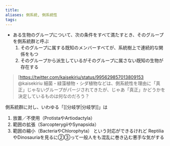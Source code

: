 ```yaml
---
title: 
aliases: 側系統, 側系統性
tags:
---
```


- ある生物のグループについて、次の条件をすべて満たすとき、そのグループを側系統群と呼ぶ
  1. そのグループに属する既知のメンバーすべてが、系統樹上で連続的な関係をもつ
  2. そのグループから派生しているがそのグループに属さない既知の生物が存在する


> [https://twitter.com/kaisekiriu/status/995629857013809153 @kaisekiriu
> 細菌・緑藻植物・シダ植物などは、側系統性を理由に「真正」じゃないグループがパージされてきたが、じゃあ「真正」かどうかを決定しているものは何なのだろう？

側系統群に対し、いわゆる「[[分岐学|分岐学]]」は
 1. 放置／不使用（ProtistaやArtiodactyla）
 2. 範囲の拡張（SarcopterygiiやSynapsida）
 3. 範囲の縮小（BacteriaやChlorophyta）
という対応ができるけれど
ReptiliaやDinosauriaを見るに②③って一般人をも混乱に巻き込む悪手な気がする

